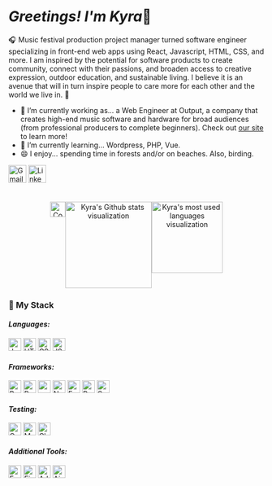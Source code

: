 <h1><em>Greetings! I'm Kyra</em>🦉</h1>
<p>🎧 Music festival production project manager turned software engineer specializing in front-end web apps using React, Javascript, HTML, CSS, and more. I am inspired by the potential for software products to create community, connect with their passions, and broaden access to creative expression, outdoor education, and sustainable living. I believe it is an avenue that will in turn inspire people to care more for each other and the world we live in. 🌲</p>
<ul>
<!--   <li>👨🏼‍💻 See <a href="https://drive.google.com/file/d/1MEx8n67UgSjPADeTwTX9qKvSWyd14rKT/view?usp=sharing">HERE</a> for my resume. I bring my eagerness to never stop learning, my enjoyment of solving problems in innovative ways, and my strengths in methodical organization and proactive communication to every team. -->
<li>🔭 I’m currently working as... a Web Engineer at Output, a company that creates high-end music software and hardware for broad audiences (from professional producers to complete beginners). Check out <a href="https://www.output.com"/>our site</a> to learn more! </li>
<li>🌱 I’m currently learning... Wordpress, PHP, Vue.</li> 
<li>😄 I enjoy... spending time in forests and/or on beaches. Also, birding.</li>
</ul>
<a href="mailto:k.bergsund@gmail.com"><img src="https://img.shields.io/badge/Gmail-D14836?style=for-the-badge&logo=gmail&logoColor=white" height="35" alt="Gmail icon"/></a>
<a href="https://www.linkedin.com/in/kyrabergsund/"><img src="https://img.shields.io/badge/LinkedIn-0077B5?style=for-the-badge&logo=linkedin&logoColor=white" height="35" alt="LinkedIn icon"/></a>
<br><br><br>
<div style="text-align:center;display:flex;justify-content:center;">
  <a href="https://www.codewars.com/users/kbergsund"><img src="https://www.codewars.com/users/kbergsund/badges/micro" height="30" alt="Codewars stats"/></a>
  <br>
  <img src="https://github-readme-stats.vercel.app/api?username=kbergsund&show_icons=true&theme=tokyonight&custom_title=Kyra's+Github+Stats" height="170" alt="Kyra's Github stats visualization"/>
  <br>
  <img src="https://github-readme-stats.vercel.app/api/top-langs/?username=kbergsund&layout=compact&theme=tokyonight" height="140" alt="Kyra's most used languages visualization"/>
</div>
<h3>💾 My Stack</h3>
<div>
  <h4><em>Languages:</em></h4>
  <img src="https://img.shields.io/badge/JavaScript-323330?style=for-the-badge&logo=javascript&logoColor=F7DF1E" height="25" alt="Javascript icon"/>
  <img src="https://img.shields.io/badge/HTML5-E34F26?style=for-the-badge&logo=html5&logoColor=white" height="25" alt="HTML5 icon"/>
  <img src="https://img.shields.io/badge/CSS3-1572B6?style=for-the-badge&logo=css3&logoColor=white" height="25" alt="CSS3 icon"/>
  <img src="https://img.shields.io/badge/json-5E5C5C?style=for-the-badge&logo=json&logoColor=white" height="25" alt="JSON icon"/>
</div>
<div>
  <h4><em>Frameworks:</em></h4>
  <img src="https://img.shields.io/badge/React-20232A?style=for-the-badge&logo=react&logoColor=61DAFB" height="25" alt="React icon"/>
  <img src="https://img.shields.io/badge/React_Router-CA4245?style=for-the-badge&logo=react-router&logoColor=white" height="25" alt="React Router icon"/>
  <img src="https://img.shields.io/badge/npm-CB3837?style=for-the-badge&logo=npm&logoColor=white" height="25" alt="npm icon"/>
  <img src="https://img.shields.io/badge/Node.js-339933?style=for-the-badge&logo=nodedotjs&logoColor=white" height="25" alt="Node icon"/>
  <img src="https://img.shields.io/badge/Express.js-000000?style=for-the-badge&logo=express&logoColor=white" height="25" alt="Express icon"/>
  <img src="https://img.shields.io/badge/Postman-FF6C37?style=for-the-badge&logo=Postman&logoColor=white" height="25" alt="Postman icon"/>
  <img src="https://img.shields.io/badge/Sass-CC6699?style=for-the-badge&logo=sass&logoColor=white" height="25" alt="Sass icon"/>
</div>
<div>
  <h4><em>Testing:</em></h4>
  <img src="https://img.shields.io/badge/Cypress-17202C?style=for-the-badge&logo=cypress&logoColor=white" height="25" alt="Cypress icon"/>
  <img src="https://img.shields.io/badge/Mocha-8D6748?style=for-the-badge&logo=Mocha&logoColor=white" height="25" alt="Mocha icon"/>
  <img src="https://img.shields.io/badge/chai-A30701?style=for-the-badge&logo=chai&logoColor=white" height="25" alt="Chai icon"/>
</div>
<div>
  <h4><em>Additional Tools:</em></h4>
  <img src="https://img.shields.io/badge/eslint-3A33D1?style=for-the-badge&logo=eslint&logoColor=white" height="25" alt="EsLint icon"/>
  <img src="https://img.shields.io/badge/Figma-F24E1E?style=for-the-badge&logo=figma&logoColor=white" height="25" alt="Figma icon"/>
  <img src="https://img.shields.io/badge/Adobe%20Illustrator-FF9A00?style=for-the-badge&logo=adobe%20illustrator&logoColor=white" height="25" alt="Adobe Illustrator icon"/>
  <img src="https://img.shields.io/badge/Airtable-18BFFF?style=for-the-badge&logo=Airtable&logoColor=white" height="25" alt="Airtable icon"/>
</div>
